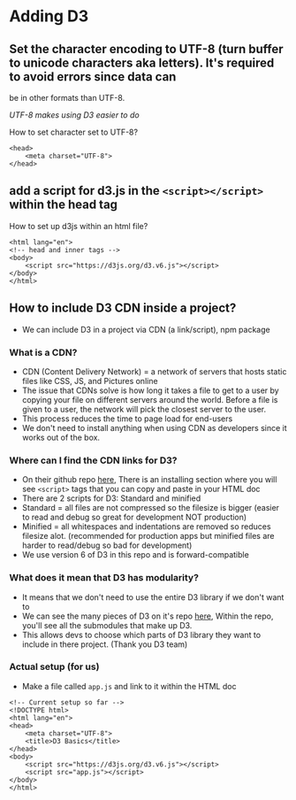# Adding D3

## Set the character encoding to UTF-8 (turn buffer to unicode characters aka letters). It's required to avoid errors since data can 
be in other formats than UTF-8. 

*UTF-8 makes using D3 easier to do*

How to set character set to UTF-8?
```
<head>
    <meta charset="UTF-8">
</head>
```


## add a script for d3.js in the `<script></script>` within the head tag 

How to set up d3js within an html file?

```
<html lang="en">
<!-- head and inner tags -->
<body>
    <script src="https://d3js.org/d3.v6.js"></script>
</body>
</html>
```

## How to include D3 CDN inside a project?
- We can include D3 in a project via CDN (a link/script), npm package

### What is a CDN?
- CDN (Content Delivery Network) = a network of servers that hosts static files like CSS, JS, and Pictures online
- The issue that CDNs solve is how long it takes a file to get to a user by copying your file on different servers around the world. Before a file is given to a user, the network will pick the closest 
server to the user. 
- This process reduces the time to page load for end-users
- We don't need to install anything when using CDN as developers since it works out of the box. 

### Where can I find the CDN links for D3?
- On their github repo [here](https://github.com/d3/d3), There is an installing section where you will see `<script>` tags that you can copy and paste in your HTML doc 
- There are 2 scripts for D3: Standard and minified 
- Standard = all files are not compressed so the filesize is bigger (easier to read and debug so great for development NOT production)
- Minified = all whitespaces and indentations are removed so reduces filesize alot. (recommended for production apps but minified files are harder to read/debug so bad for development)
- We use version 6 of D3 in this repo and is forward-compatible


### What does it mean that D3 has modularity?
- It means that we don't need to use the entire D3 library if we don't want to 
- We can see the many pieces of D3 on it's repo [here](https://github.com/d3), Within the repo, you'll see all the submodules that make up D3. 
- This allows devs to choose which parts of D3 library they want to include in there project. (Thank you D3 team)


### Actual setup (for us)
- Make a file called `app.js` and link to it within the HTML doc   

```
<!-- Current setup so far -->
<!DOCTYPE html>
<html lang="en">
<head>
    <meta charset="UTF-8">
    <title>D3 Basics</title>
</head>
<body>
    <script src="https://d3js.org/d3.v6.js"></script>
    <script src="app.js"></script>
</body>
</html>
```

